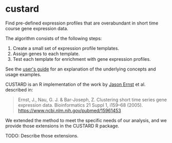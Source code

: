 # custard

Find pre-defined expression profiles that are overabundant in short time
course gene expression data.

The algorithm consists of the following steps:

1. Create a small set of expression profile templates.
2. Assign genes to each template.
3. Test each template for enrichment with gene expression profiles.

See the [user's guide][2] for an explanation of the underlying concepts and
usage examples.

CUSTARD is an R implementation of the work by [Jason Ernst][1] et al.
described in:

> Ernst, J., Nau, G. J. & Bar-Joseph, Z. Clustering short time series gene
> expression data. Bioinformatics 21 Suppl 1, i159–68 (2005).
> <https://www.ncbi.nlm.nih.gov/pubmed/15961453>

We extended the method to meet the specific needs of our analysis, and we
provide those extensions in the CUSTARD R package.

TODO: Describe those extensions.

[1]: http://www.biolchem.ucla.edu/labs/ernst/
[2]: https://github.com/raychaudhurilab/custard/blob/master/vignettes/user_guide.md

